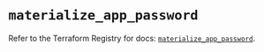 # `materialize_app_password`

Refer to the Terraform Registry for docs: [`materialize_app_password`](https://registry.terraform.io/providers/materializeinc/materialize/0.9.1/docs/resources/app_password).

